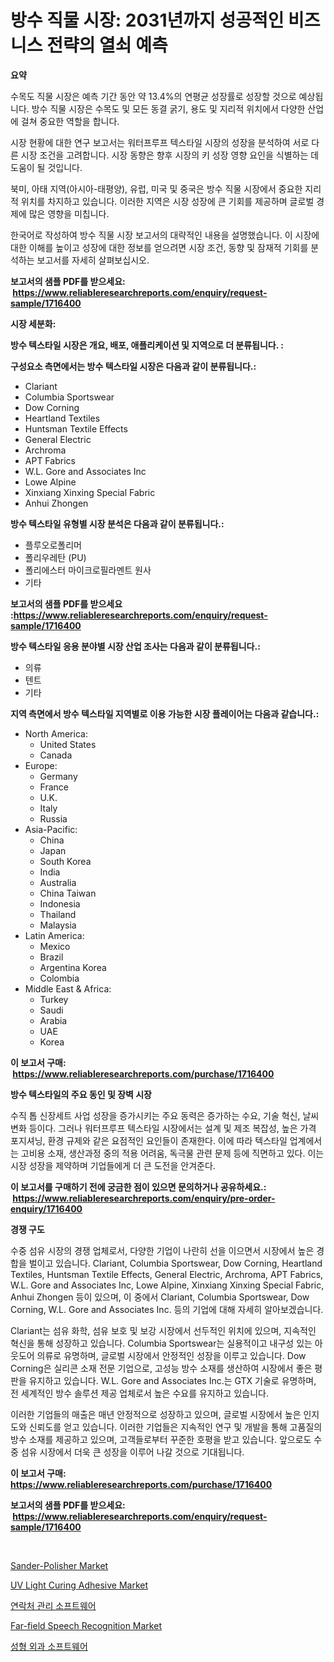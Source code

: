 <p><h1>방수 직물 시장: 2031년까지 성공적인 비즈니스 전략의 열쇠 예측</h1></p><p><strong>요약</strong></p>
<p><p>수목도 직물 시장은 예측 기간 동안 약 13.4%의 연평균 성장률로 성장할 것으로 예상됩니다. 방수 직물 시장은 수목도 및 모든 동결 굵기, 용도 및 지리적 위치에서 다양한 산업에 걸쳐 중요한 역할을 합니다.</p><p>시장 현황에 대한 연구 보고서는 워터프루프 텍스타일 시장의 성장을 분석하여 서로 다른 시장 조건을 고려합니다. 시장 동향은 향후 시장의 키 성장 영향 요인을 식별하는 데 도움이 될 것입니다. </p><p>북미, 아태 지역(아시아-태평양), 유럽, 미국 및 중국은 방수 직물 시장에서 중요한 지리적 위치를 차지하고 있습니다. 이러한 지역은 시장 성장에 큰 기회를 제공하며 글로벌 경제에 많은 영향을 미칩니다.</p><p>한국어로 작성하여 방수 직물 시장 보고서의 대략적인 내용을 설명했습니다. 이 시장에 대한 이해를 높이고 성장에 대한 정보를 얻으려면 시장 조건, 동향 및 잠재적 기회를 분석하는 보고서를 자세히 살펴보십시오.</p></p>
<p><strong>보고서의 샘플 PDF를 받으세요: &nbsp;<a href="https://www.reliableresearchreports.com/enquiry/request-sample/1716400">https://www.reliableresearchreports.com/enquiry/request-sample/1716400</a></strong></p>
<p><strong>시장 세분화:</strong></p>
<p><strong> 방수 텍스타일 시장은 개요, 배포, 애플리케이션 및 지역으로 더 분류됩니다. :</strong></p>
<p><strong>구성요소 측면에서는 방수 텍스타일 시장은 다음과 같이 분류됩니다.:</strong></p>
<p><ul><li>Clariant</li><li>Columbia Sportswear</li><li>Dow Corning</li><li>Heartland Textiles</li><li>Huntsman Textile Effects</li><li>General Electric</li><li>Archroma</li><li>APT Fabrics</li><li>W.L. Gore and Associates Inc</li><li>Lowe Alpine</li><li>Xinxiang Xinxing Special Fabric</li><li>Anhui Zhongen</li></ul></p>
<p><strong> 방수 텍스타일 유형별 시장 분석은 다음과 같이 분류됩니다.:</strong></p>
<p><ul><li>플루오로폴리머</li><li>폴리우레탄 (PU)</li><li>폴리에스터 마이크로필라멘트 원사</li><li>기타</li></ul></p>
<p><strong>보고서의 샘플 PDF를 받으세요 :<a href="https://www.reliableresearchreports.com/enquiry/request-sample/1716400">https://www.reliableresearchreports.com/enquiry/request-sample/1716400</a></strong></p>
<p><strong> 방수 텍스타일 응용 분야별 시장 산업 조사는 다음과 같이 분류됩니다.:</strong></p>
<p><ul><li>의류</li><li>텐트</li><li>기타</li></ul></p>
<p><strong>지역 측면에서 방수 텍스타일 지역별로 이용 가능한 시장 플레이어는 다음과 같습니다.:</strong></p>
<p><ul>
    <li>
        North America:
        <ul>
            <li>United States</li>
            <li>Canada</li>
        </ul>
    </li>
    <li>
        Europe:
        <ul>
            <li>Germany</li>
            <li>France</li>
            <li>U.K.</li>
            <li>Italy</li>
            <li>Russia</li>
        </ul>
    </li>
    <li>
        Asia-Pacific:
        <ul>
            <li>China</li>
            <li>Japan</li>
            <li>South Korea</li>
            <li>India</li>
            <li>Australia</li>
            <li>China Taiwan</li>
            <li>Indonesia</li>
            <li>Thailand</li>
            <li>Malaysia</li>
        </ul>
    </li>
    <li>
        Latin America:
        <ul>
            <li>Mexico</li>
            <li>Brazil</li>
            <li>Argentina Korea</li>
            <li>Colombia</li>
        </ul>
    </li>
    <li>
        Middle East & Africa:
        <ul>
            <li>Turkey</li>
            <li>Saudi</li>
            <li>Arabia</li>
            <li>UAE</li>
            <li>Korea</li>
        </ul>
    </li>
    </ul></p>
<p><strong>이 보고서 구매: &nbsp;<a href="https://www.reliableresearchreports.com/purchase/1716400">https://www.reliableresearchreports.com/purchase/1716400</a></strong></p>
<p><strong>방수 텍스타일의 주요 동인 및 장벽 시장</strong></p>
<p><p>수직 톱 신장세트 사업 성장을 증가시키는 주요 동력은 증가하는 수요, 기술 혁신, 날씨 변화 등이다. 그러나 워터프루프 텍스타일 시장에서는 설계 및 제조 복잡성, 높은 가격 포지셔닝, 환경 규제와 같은 요점적인 요인들이 존재한다. 이에 따라 텍스타일 업계에서는 고비용 소재, 생산과정 중의 적용 어려움, 독극물 관련 문제 등에 직면하고 있다. 이는 시장 성장을 제약하며 기업들에게 더 큰 도전을 안겨준다.</p></p>
<p><strong>이 보고서를 구매하기 전에 궁금한 점이 있으면 문의하거나 공유하세요.: &nbsp;<a href="https://www.reliableresearchreports.com/enquiry/pre-order-enquiry/1716400">https://www.reliableresearchreports.com/enquiry/pre-order-enquiry/1716400</a></strong></p>
<p><strong>경쟁 구도</strong></p>
<p><p>수중 섬유 시장의 경쟁 업체로서, 다양한 기업이 나란히 선을 이으면서 시장에서 높은 경합을 벌이고 있습니다. Clariant, Columbia Sportswear, Dow Corning, Heartland Textiles, Huntsman Textile Effects, General Electric, Archroma, APT Fabrics, W.L. Gore and Associates Inc, Lowe Alpine, Xinxiang Xinxing Special Fabric, Anhui Zhongen 등이 있으며, 이 중에서 Clariant, Columbia Sportswear, Dow Corning, W.L. Gore and Associates Inc. 등의 기업에 대해 자세히 알아보겠습니다.</p><p>Clariant는 섬유 화학, 섬유 보호 및 보강 시장에서 선두적인 위치에 있으며, 지속적인 혁신을 통해 성장하고 있습니다. Columbia Sportswear는 실용적이고 내구성 있는 아웃도어 의류로 유명하며, 글로벌 시장에서 안정적인 성장을 이루고 있습니다. Dow Corning은 실리콘 소재 전문 기업으로, 고성능 방수 소재를 생산하여 시장에서 좋은 평판을 유지하고 있습니다. W.L. Gore and Associates Inc.는 GTX 기술로 유명하며, 전 세계적인 방수 솔루션 제공 업체로서 높은 수요를 유지하고 있습니다.</p><p>이러한 기업들의 매출은 매년 안정적으로 성장하고 있으며, 글로벌 시장에서 높은 인지도와 신뢰도를 얻고 있습니다. 이러한 기업들은 지속적인 연구 및 개발을 통해 고품질의 방수 소재를 제공하고 있으며, 고객들로부터 꾸준한 호평을 받고 있습니다. 앞으로도 수중 섬유 시장에서 더욱 큰 성장을 이루어 나갈 것으로 기대됩니다.</p></p>
<p><strong>이 보고서 구매: &nbsp; <a href="https://www.reliableresearchreports.com/purchase/1716400">https://www.reliableresearchreports.com/purchase/1716400</a></strong></p>
<p><strong>보고서의 샘플 PDF를 받으세요: &nbsp;<a href="https://www.reliableresearchreports.com/enquiry/request-sample/1716400">https://www.reliableresearchreports.com/enquiry/request-sample/1716400</a></strong><strong></strong></p>
<p>&nbsp;</p>
<p><p><a href="https://issuu.com/reportprime-2/docs/sander-polisher-market-size-2030.pptx">Sander-Polisher Market</a></p><p><a href="https://issuu.com/reportprime-2/docs/uv-light-curing-adhesive-market-size-2030.pptx">UV Light Curing Adhesive Market</a></p><p><a href="https://medium.com/@timkunzety907856/%EC%97%B0%EB%9D%BD%EC%B2%98-%EA%B4%80%EB%A6%AC-%EC%86%8C%ED%94%84%ED%8A%B8%EC%9B%A8%EC%96%B4-%EC%8B%9C%EC%9E%A5%EC%9D%80-%EC%8B%9C%EC%9E%A5-%EC%A0%90%EC%9C%A0%EC%9C%A8-%EC%8B%9C%EC%9E%A5-%EB%8F%99%ED%96%A5-%EB%B0%8F-%EC%8B%9C%EC%9E%A5-%EC%84%B1%EC%9E%A5%EC%97%90-%EA%B4%80%ED%95%9C-%EC%A0%95%EB%B3%B4%EB%A5%BC-%EC%A0%9C%EA%B3%B5%ED%95%A9%EB%8B%88%EB%8B%A4-e59c7e7867f1">연락처 관리 소프트웨어</a></p><p><a href="https://view.publitas.com/reportprime-1/far-field-speech-recognition-market-furnish-information-about-market-size-market-share-market-dynamics-and-projections-spanning-from-2024-to-2031/">Far-field Speech Recognition Market</a></p><p><a href="https://medium.com/@elenrrera7685/%ED%94%8C%EB%9D%BC%EC%8A%A4%ED%8B%B1-%EC%88%98%EC%88%A0-%EC%86%8C%ED%94%84%ED%8A%B8%EC%9B%A8%EC%96%B4-%EC%8B%9C%EC%9E%A5-%EC%A0%90%EC%9C%A0%EC%9C%A8-%EB%B3%80%ED%99%94-%EB%B0%8F-%EC%8B%9C%EC%9E%A5-%EC%84%B1%EC%9E%A5-%ED%8A%B8%EB%A0%8C%EB%93%9C-2024-2031-11196d99d30c">성형 외과 소프트웨어</a></p></p>